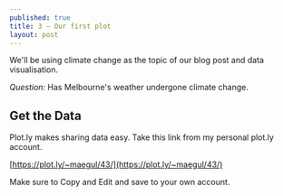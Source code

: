 ```yaml
---
published: true
title: 3 — Our first plot
layout: post
---
```

We'll be using climate change as the topic of our blog post and data visualisation.


*Question:*  Has Melbourne's weather undergone climate change.


## Get the Data

Plot.ly makes sharing data easy.
Take this link from my personal plot.ly account.  

[https://plot.ly/~maegul/43/](https://plot.ly/~maegul/43/)

Make sure to Copy and Edit and save to your own account.